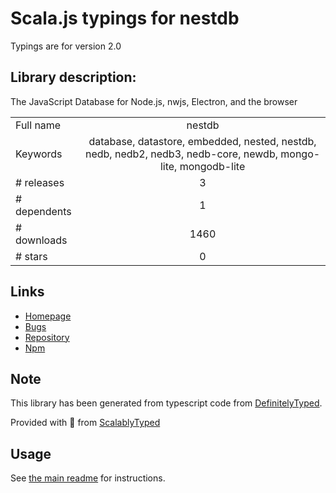 
# Scala.js typings for nestdb

Typings are for version 2.0

## Library description:
The JavaScript Database for Node.js, nwjs, Electron, and the browser

|                    |                 |
| ------------------ | :-------------: |
| Full name          | nestdb |
| Keywords           | database, datastore, embedded, nested, nestdb, nedb, nedb2, nedb3, nedb-core, newdb, mongo-lite, mongodb-lite |
| # releases         | 3 |
| # dependents       | 1 |
| # downloads        | 1460 |
| # stars            | 0 |

## Links
- [Homepage](https://www.npmjs.com/package/nestdb)
- [Bugs](https://github.com/JamesMGreene/nestdb/issues)
- [Repository](https://github.com/JamesMGreene/nestdb)
- [Npm](https://www.npmjs.com/package/nestdb)
    


## Note
This library has been generated from typescript code from [DefinitelyTyped](https://definitelytyped.org).

Provided with :purple_heart: from [ScalablyTyped](https://github.com/oyvindberg/ScalablyTyped)

## Usage
See [the main readme](../../readme.md) for instructions.


